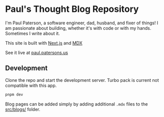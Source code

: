 # Paul's Thought Blog Repository

I'm Paul Paterson, a software engineer, dad, husband, and fixer of things! I am passionate about building, whether it&apos;s with code or with my hands. Sometimes I write about it.

This site is built with [Next.js](https://nextjs.org) and [MDX](https://mdxjs.com/)

See it live at [paul.patersons.us](https://paul.patersons.us)

## Development

Clone the repo and start the development server. Turbo pack is current not compatible with this app.

```bash
pnpm dev
```

Blog pages can be added simply by adding additional `.mdx` files to the [src/blogs/](./src/blogs/) folder.
